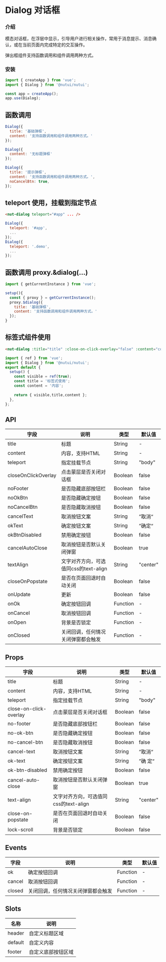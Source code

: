 # Dialog 对话框


### 介绍

模态对话框，在浮层中显示，引导用户进行相关操作，常用于消息提示、消息确认，或在当前页面内完成特定的交互操作。

弹出框组件支持函数调用和组件调用两种方式。

### 安装
    
```javascript
import { createApp } from 'vue';
import { Dialog } from '@nutui/nutui';

const app = createApp();
app.use(Dialog);
```


## 函数调用

``` javascript
Dialog({
  title: '基础弹框',
  content: '支持函数调用和组件调用两种方式。'
});

Dialog({
  content: '无标题弹框'
});

Dialog({
  title: '提示弹框',
  content: '支持函数调用和组件调用两种方式。',
  noCancelBtn: true,
});
```


## teleport 使用，挂载到指定节点

``` html
<nut-dialog teleport="#app" ... />
```

``` javascript
Dialog({
  teleport: '#app',
  ...
});
Dialog({
  teleport: '.demo',
  ...
});
```

## 函数调用 proxy.&dialog(...)

``` javascript
import { getCurrentInstance } from 'vue';

setup(){
  const { proxy } = getCurrentInstance();
  proxy.$dialog({
    title: '基础弹框',
    content: '支持函数调用和组件调用两种方式。'
  });
}
```


## 标签式组件使用

```html
<nut-dialog :title="title" :close-on-click-overlay="false" :content="content" v-model:visible="visible"></nut-dialog>
```

``` javascript
import { ref } from 'vue';
import { Dialog } from '@nutui/nutui';
export default {
  setup() {
    const visible = ref(true);
    const title = '标签式使用';
    const content = '内容';
  
    return { visible,title,content };
  },
};
```

## API
| 字段                | 说明                                  | 类型     | 默认值   |
|---------------------|---------------------------------------|----------|----------|
| title               | 标题                                  | String   | -        |
| content             | 内容，支持HTML                        | String   | -        |
| teleport            | 指定挂载节点                          | String   | "body"   |
| closeOnClickOverlay | 点击蒙层是否关闭对话框                | Boolean  | false    |
| noFooter            | 是否隐藏底部按钮栏                    | Boolean  | false    |
| noOkBtn             | 是否隐藏确定按钮                      | Boolean  | false    |
| noCancelBtn         | 是否隐藏取消按钮                      | Boolean  | false    |
| cancelText          | 取消按钮文案                          | String   | ”取消“   |
| okText              | 确定按钮文案                          | String   | ”确定“   |
| okBtnDisabled       | 禁用确定按钮                          | Boolean  | false    |
| cancelAutoClose     | 取消按钮是否默认关闭弹窗              | Boolean  | true     |
| textAlign           | 文字对齐方向，可选值同css的text-align | String   | "center" |
| closeOnPopstate     | 是否在页面回退时自动关闭              | Boolean  | false    |
| onUpdate            | 更新                                  | Boolean  | false    |
| onOk                | 确定按钮回调                          | Function | -        |
| onCancel            | 取消按钮回调                          | Function | -        |
| onOpen              | 背景是否锁定                          | Function | -        |
| onClosed            | 关闭回调，任何情况关闭弹窗都会触发    | Function | -        |


## Props

| 字段                   | 说明                                  | 类型    | 默认值   |
|------------------------|---------------------------------------|---------|----------|
| title                  | 标题                                  | String  | -        |
| content                | 内容，支持HTML                        | String  | -        |
| teleport               | 指定挂载节点                          | String  | "body"   |
| close-on-click-overlay | 点击蒙层是否关闭对话框                | Boolean | false    |
| no-footer              | 是否隐藏底部按钮栏                    | Boolean | false    |
| no-ok-btn              | 是否隐藏确定按钮                      | Boolean | false    |
| no-cancel-btn          | 是否隐藏取消按钮                      | Boolean | false    |
| cancel-text            | 取消按钮文案                          | String  | ”取消“   |
| ok-text                | 确定按钮文案                          | String  | ”确 定“  |
| ok-btn-disabled        | 禁用确定按钮                          | Boolean | false    |
| cancel-auto-close      | 取消按钮是否默认关闭弹窗              | Boolean | true     |
| text-align             | 文字对齐方向，可选值同css的text-align | String  | "center" |
| close-on-popstate      | 是否在页面回退时自动关闭              | Boolean | false    |
| lock-scroll            | 背景是否锁定                          | Boolean | false    |


## Events

| 字段   | 说明                               | 类型     | 默认值 |
|--------|------------------------------------|----------|--------|
| ok     | 确定按钮回调                       | Function | -      |
| cancel | 取消按钮回调                       | Function | -      |
| closed | 关闭回调，任何情况关闭弹窗都会触发 | Function | -      |


## Slots

| 名称    | 说明               |
|---------|--------------------|
| header  | 自定义标题区域     |
| default | 自定义内容         |
| footer  | 自定义底部按钮区域 |